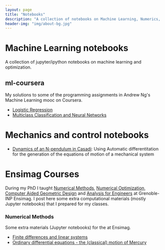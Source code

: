 ```yaml
---
layout: page
title: "Notebooks"
description: "A collection of notebooks on Machine Learning, Numerics, Control and Optimization."
header-img: "img/about-bg.jpg"
---
```


# Machine Learning notebooks


A collection of jupyter/ipython notebooks on machine learning and optimization.

## ml-coursera
My solutions to some of the programming assignments in Andrew Ng's Machine Learning mooc on Coursera.

* [Logistic Regression](http://nbviewer.jupyter.org/github/blumenta/machine-learning-notebooks/blob/master/ml-coursera/ex2-logistic-regression/ex2-logistic-regression.ipynb)
* [Multiclass Classification and Neural Networks](http://nbviewer.jupyter.org/github/blumenta/machine-learning-notebooks/blob/master/ml-coursera/ex3-multiclass-classification-and-neural-networks/ex3.ipynb)

# Mechanics and control notebooks

* [Dynamics of an N-pendulum in Casadi](http://nbviewer.jupyter.org/github/blumenta/mechanics-control-notebooks/blob/master/casadi-notebooks/dynamics-of-an-N-pendulum.ipynb): Using Automatic differentitation for the generation of the equations of motion of a mechanical system


# Ensimag Courses
During my PhD I taught [Numerical Methods](http://ensimag.grenoble-inp.fr/cursus-ingenieur/introduction-to-numerical-methods-3mmmnb-388058.kjsp), [Numerical Optimization](http://ensimag.grenoble-inp.fr/cursus-ingenieur/numerical-optimization-4mmon-388392.kjsp), [Computer Aided Geometric Design](http://ensimag.grenoble-inp.fr/cursus-ingenieur/computer-aided-geometric-design-4mmmg-388384.kjsp?RH=ENSIMAG-EN-02_Educ) and [Analysis for Engineers](http://ensimag.grenoble-inp.fr/cursus-ingenieur/analysis-for-engineers-3mmai-388070.kjsp?RH=ENSIMAG-EN-02_Educ) at Grenoble-INP Ensimag. I post here some extra computational materials (mostly Jupyter notebooks) that I prepared for my classes. 

### Numerical Methods
Some extra materials (Jupyter notebooks) for the  at Ensimag.

* [Finite differences and linear systems](http://nbviewer.jupyter.org/github/blumenta/blumenta.github.io/blob/master/notebooks/ensimag/td-mn-differences-finies-systemes-lineaires.ipynb)
* [Ordinary differential equations - the (classical) motion of Mercury](http://nbviewer.jupyter.org/github/blumenta/blumenta.github.io/blob/master/notebooks/ensimag/td-mn-edo.ipynb)

